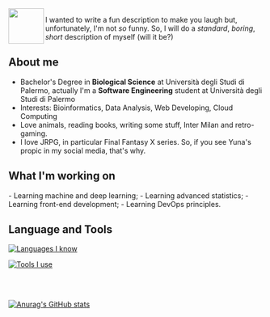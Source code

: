 <img src="http://www.ffbegif.com/Yuna/210000205%20Idle.png" align="left" width="70" height="70">

I wanted to write a fun description to make you laugh but, unfortunately, I'm not _so_ funny.
So, I will do a _standard_, _boring_, _short_ description of myself (will it be?)

<h2>About me</h2>

<ul>
  <li>Bachelor's Degree in <b>Biological Science</b> at Università degli Studi di Palermo, actually I'm a <b>Software Engineering</b> student at Università degli Studi di Palermo</li>
  <li>Interests: Bioinformatics, Data Analysis, Web Developing, Cloud Computing</li>
  <li>Love animals, reading books, writing some stuff, Inter Milan and retro-gaming.</li>
  <li>I love JRPG, in particular Final Fantasy X series. So, if you see Yuna's propic in my social media, that's why.</li>
</ul>


<h2>What I'm working on</h2> 
  - Learning machine and deep learning;
  - Learning advanced statistics;
  - Learning front-end development;
  - Learning DevOps principles.



<h2>Language and Tools</h2>

[![Languages I know](https://skillicons.dev/icons?i=py,js,ts,html,css,bootstrap,react,c,java,mysql,mongodb,py,sklearn,redux,tailwind)](https://skillicons.dev)

[![Tools I use](https://skillicons.dev/icons?i=nodejs,express,vscode,linux,docker,postman,anaconda,pycharm,figma,androidstudio)](https://skillicons.dev)


<br></br>

[![Anurag's GitHub stats](https://github-readme-stats.vercel.app/api?username=yuunac&show_icons=true&theme=dracula)](https://github.com/yuunac/github-readme-stats)

                  
